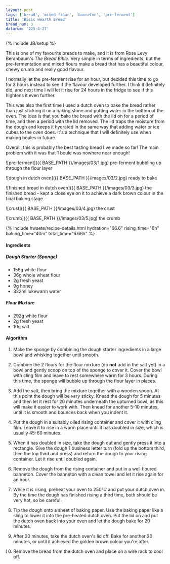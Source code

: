 ```yaml
---
layout: post
tags: ['bread', 'mixed flour', 'banneton', 'pre-ferment']
title: 'Basic Hearth Bread'
bread_num: 3
datarum: '225-4-27'
---
```

{% include JB/setup %}

This is one of my favourite breads to make, and it is from Rose Levy Beranbaum's *The Bread Bible*. Very simple in terms of ingredients,
but the pre-fermentation and mixed flours make a bread that has a beautiful colour,
chewy crumb and really good flavour.

I normally let the pre-ferment rise for an hour, but decided this time to go for 3
hours instead to see if the flavour developed further. I think it definitely did,
and next time I will let it rise for 24 hours in the fridge to see if this hightens
it even further.

This was also the first time I used a dutch oven to bake the bread rather than just
sticking it on a baking stone and putting water in the bottom of the oven. The idea
is that you bake the bread with the lid on for a period of time, and then a period
with the lid removed. The lid traps the moisture from the dough and keeps it hydrated
in the same way that adding water or ice cubes to the oven does. It's a technique
that I will definitely use when making boules in future.

Overall, this is probably the best tasting bread I've made so far! The main problem
with it was that 1 boule was nowhere near enough!

![pre-ferment]({{ BASE_PATH }}/images/03/1.jpg)
<span class="img-caption">pre-ferment bubbling up through the flour layer</span>

![dough in dutch oven]({{ BASE_PATH }}/images/03/2.jpg)
<span class="img-caption">ready to bake</span>

![finished bread in dutch oven]({{ BASE_PATH }}/images/03/3.jpg)
<span class="img-caption">the finished bread - kept a close eye on it to achieve
a dark brown colour in the final baking stage</span>

![crust]({{ BASE_PATH }}/images/03/4.jpg)
<span class="img-caption">the crust</span>

![crumb]({{ BASE_PATH }}/images/03/5.jpg)
<span class="img-caption">the crumb</span>

{% include hwaete/recipe-details.html hydration="66.6" rising_time="6h" baking_time="40m" total_time="6.66h" %}

#### Ingredients

##### Dough Starter (Sponge)

- 156g white flour
- 36g whole wheat flour
- 2g fresh yeast
- 9g honey
- 322ml lukewarm water

##### Flour Mixture

- 292g white flour
- 2g fresh yeast
- 10g salt

#### Algorithm

1. Make the sponge by combining the dough starter ingredients in a large bowl and
whisking together until smooth.

2. Combine the 2 flours for the flour mixture (do **not** add in the salt yet) in
a bowl and gently scoop on top of the sponge to cover it. Cover the bowl with cling
film and leave to rest somewhere warm for 3 hours. During this time, the sponge will
bubble up through the flour layer in places.

3. Add the salt, then bring the mixture together with a wooden spoon. At this point
the dough will be *very* sticky. Knead the dough for 5 minutes and then let it rest
for 20 minutes underneath the upturned bowl, as this will make it easier to work
with. Then knead for another 5-10 minutes, until it is smooth and bounces back when
you indent it.

4. Put the dough in a suitably oiled rising container and cover it with cling film.
Leave it to rise in a warm place until it has doubled in size, which is usually 45-60
minutes.

5. When it has doubled in size, take the dough out and gently press it into a rectangle.
Give the dough 1 business letter turn (fold up the bottom third, then the top third
and press) and return the dough to your rising container. Let it rise until doubled
again.

6. Remove the dough from the rising container and put in a well floured banneton.
Cover the banneton with a clean towel and let it rise again for an hour.

7. While it is rising, preheat your oven to 250°C and put your dutch oven in. By
the time the dough has finished rising a third time, both should be very hot, so
be careful!

8. Tip the dough onto a sheet of baking paper. Use the baking paper like a sling
to lower it into the pre-heated dutch oven. Put the lid on and put the dutch oven
back into your oven and let the dough bake for 20 minutes.

9. After 20 minutes, take the dutch oven's lid off. Bake for another 20 minutes, or
until it achieved the golden brown colour you're after.

10. Remove the bread from the dutch oven and place on a wire rack to cool off.
